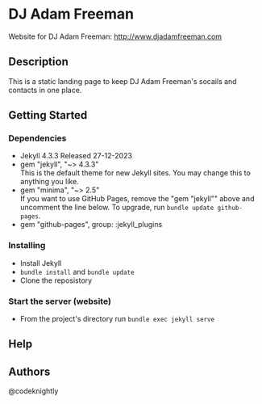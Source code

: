 # DJ Adam Freeman  
Website for DJ Adam Freeman: http://www.djadamfreeman.com
## Description  
This is a static landing page to keep DJ Adam Freeman's socails and contacts in one place.  
## Getting Started  
### Dependencies  
- Jekyll 4.3.3 Released 27-12-2023  
- gem "jekyll", "~> 4.3.3"  
This is the default theme for new Jekyll sites. You may change this to anything you like.  
- gem "minima", "~> 2.5"  
If you want to use GitHub Pages, remove the "gem "jekyll"" above and uncomment the line below. To upgrade, run `bundle update github-pages`.  
- gem "github-pages", group: :jekyll_plugins  
### Installing  
- Install Jekyll  
- `bundle install` and `bundle update`  
- Clone the reposistory  
### Start the server (website)  
- From the project's directory run `bundle exec jekyll serve`  

## Help  

## Authors  
@codeknightly


